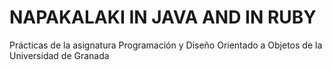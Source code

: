 # NAPAKALAKI IN JAVA AND IN RUBY
Prácticas de la asignatura Programación y Diseño Orientado a Objetos de la Universidad de Granada
